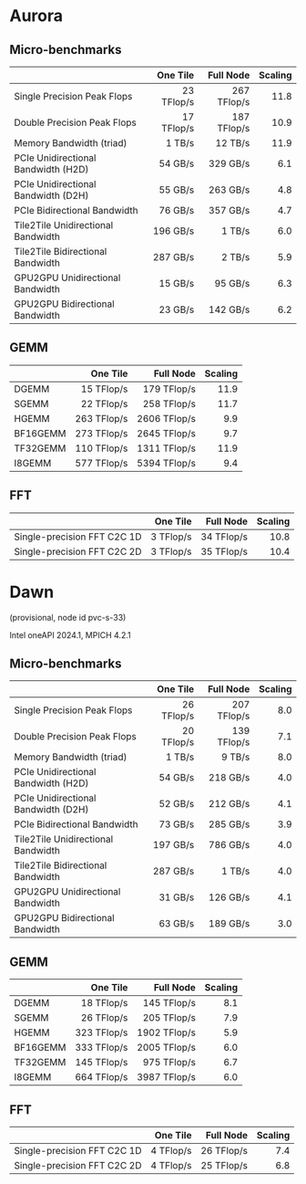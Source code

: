 # Aurora

## Micro-benchmarks

|                                     |   One Tile |   Full Node | Scaling |
|                                  ---|-----------:| -----------:|    ----:|
|         Single Precision Peak Flops | 23 TFlop/s | 267 TFlop/s |    11.8 |
|         Double Precision Peak Flops | 17 TFlop/s | 187 TFlop/s |    10.9 |
|            Memory Bandwidth (triad) |     1 TB/s |     12 TB/s |    11.9 |
| PCIe Unidirectional Bandwidth (H2D) |    54 GB/s |    329 GB/s |     6.1 |
| PCIe Unidirectional Bandwidth (D2H) |    55 GB/s |    263 GB/s |     4.8 |
|        PCIe Bidirectional Bandwidth |    76 GB/s |    357 GB/s |     4.7 |
|  Tile2Tile Unidirectional Bandwidth |   196 GB/s |      1 TB/s |     6.0 |
|   Tile2Tile Bidirectional Bandwidth |   287 GB/s |      2 TB/s |     5.9 |
|    GPU2GPU Unidirectional Bandwidth |    15 GB/s |     95 GB/s |     6.3 |
|     GPU2GPU Bidirectional Bandwidth |    23 GB/s |    142 GB/s |     6.2 |

## GEMM

|          |    One Tile |    Full Node | Scaling |
|       ---| -----------:|  -----------:|    ----:|
|    DGEMM |  15 TFlop/s |  179 TFlop/s |    11.9 |
|    SGEMM |  22 TFlop/s |  258 TFlop/s |    11.7 |
|    HGEMM | 263 TFlop/s | 2606 TFlop/s |     9.9 |
| BF16GEMM | 273 TFlop/s | 2645 TFlop/s |     9.7 |
| TF32GEMM | 110 TFlop/s | 1311 TFlop/s |    11.9 |
|   I8GEMM | 577 TFlop/s | 5394 TFlop/s |     9.4 |

## FFT

|                             |   One Tile |  Full Node | Scaling |
|                          ---|-----------:|-----------:|    ----:|
| Single-precision FFT C2C 1D |  3 TFlop/s | 34 TFlop/s |    10.8 |
| Single-precision FFT C2C 2D |  3 TFlop/s | 35 TFlop/s |    10.4 |


# Dawn
(provisional, node id pvc-s-33)

Intel oneAPI 2024.1, MPICH 4.2.1

## Micro-benchmarks

|                                     | One Tile   | Full Node   | Scaling |
|                                  ---|-----------:| -----------:|    ----:|
| Single Precision Peak Flops         | 26 TFlop/s | 207 TFlop/s |     8.0 |
| Double Precision Peak Flops         | 20 TFlop/s | 139 TFlop/s |     7.1 |
| Memory Bandwidth (triad)            | 1 TB/s     | 9 TB/s      |     8.0 |
| PCIe Unidirectional Bandwidth (H2D) | 54 GB/s    | 218 GB/s    |     4.0 |
| PCIe Unidirectional Bandwidth (D2H) | 52 GB/s    | 212 GB/s    |     4.1 |
| PCIe Bidirectional Bandwidth        | 73 GB/s    | 285 GB/s    |     3.9 |
| Tile2Tile Unidirectional Bandwidth  | 197 GB/s   | 786 GB/s    |     4.0 |
| Tile2Tile Bidirectional Bandwidth   | 287 GB/s   | 1 TB/s      |     4.0 |
| GPU2GPU Unidirectional Bandwidth    | 31 GB/s    | 126 GB/s    |     4.1 |
| GPU2GPU Bidirectional Bandwidth     | 63 GB/s    | 189 GB/s    |     3.0 |

## GEMM

|          | One Tile    | Full Node    | Scaling |
|       ---| -----------:|  -----------:|    ----:|
| DGEMM    | 18 TFlop/s  | 145 TFlop/s  |     8.1 |
| SGEMM    | 26 TFlop/s  | 205 TFlop/s  |     7.9 |
| HGEMM    | 323 TFlop/s | 1902 TFlop/s |     5.9 |
| BF16GEMM | 333 TFlop/s | 2005 TFlop/s |     6.0 |
| TF32GEMM | 145 TFlop/s | 975 TFlop/s  |     6.7 |
| I8GEMM   | 664 TFlop/s | 3987 TFlop/s |     6.0 |

## FFT

|                             | One Tile   | Full Node  | Scaling |
|                          ---|-----------:|-----------:|    ----:|
| Single-precision FFT C2C 1D | 4 TFlop/s  | 26 TFlop/s |     7.4 |
| Single-precision FFT C2C 2D | 4 TFlop/s  | 25 TFlop/s |     6.8 |
